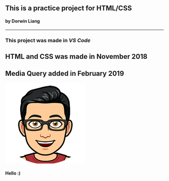 ## This is a practice project for HTML/CSS
#### by Dorwin Liang  
---  
### This project was made in ***VS Code***  

## HTML and CSS was made in November 2018
## Media Query added in February 2019
 

![my logo](images/doorwin.png)  
#### Hello :)





